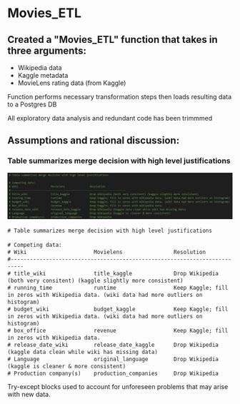 # Movies_ETL


## Created a "Movies_ETL" function that takes in three arguments:
- Wikipedia data
- Kaggle metadata
- MovieLens rating data (from Kaggle)

Function performs necessary transformation steps then loads resulting data to a Postgres DB

All exploratory data analysis and redundant code has been trimmmed


## Assumptions and rational discussion:



### Table summarizes merge decision with high level justifications
![](images/merge_decisions.png)

```
# Table summarizes merge decision with high level justifications

# Competing data:
# Wiki                     Movielens                Resolution
#--------------------------------------------------------------------------
# title_wiki               title_kaggle             Drop Wikipedia (both very consitent) (kaggle slightly more consistent)
# running_time             runtime                  Keep Kaggle; fill in zeros with Wikipedia data. (wiki data had more outliers on histogram)
# budget_wiki              budget_kaggle            Keep Kaggle; fill in zeros with Wikipedia data. (wiki data had more outliers on histogram)
# box_office               revenue                  Keep Kaggle; fill in zeros with Wikipedia data.
# release_date_wiki        release_date_kaggle      Drop Wikipedia (kaggle data clean while wiki has missing data)
# Language                 original_language        Drop Wikipedia (kaggle is cleaner & more consistent)
# Production company(s)    production_companies     Drop Wikipedia

```


Try-except blocks used to account for unforeseen problems that may arise with new data.